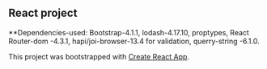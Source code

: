 ## React project
**Dependencies-used: Bootstrap-4.1.1, lodash-4.17.10, proptypes, React Router-dom -4.3.1, hapi/joi-browser-13.4 for validation, querry-string -6.1.0.

This project was bootstrapped with [Create React App](https://github.com/facebook/create-react-app).
